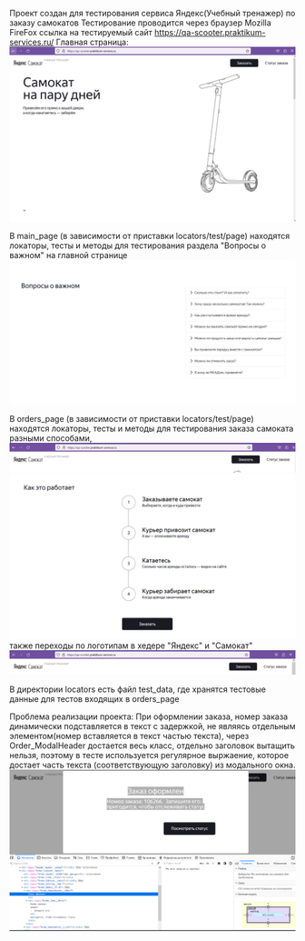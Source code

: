 Проект создан для тестирования сервиса Яндекс(Учебный тренажер) по заказу самокатов 
Тестирование проводится через браузер Mozilla FireFox
ссылка на тестируемый сайт https://qa-scooter.praktikum-services.ru/
Главная страница:
![img.png](img.png)

В main_page (в зависимости от приставки locators/test/page) 
находятся локаторы, тесты и методы для тестирования раздела "Вопросы о важном" на главной странице
![img_1.png](img_1.png)


В orders_page (в зависимости от приставки locators/test/page) 
находятся локаторы, тесты и методы для тестирования заказа самоката разными способами,
![img_3.png](img_3.png)
![img_4.png](img_4.png)
также переходы по логотипам в хедере "Яндекс" и "Самокат"
![img_2.png](img_2.png)

В директории locators есть файл test_data,
где хранятся тестовые данные для тестов входящих в  orders_page


Проблема реализации проекта:
При оформлении заказа, номер заказа динамически подставляется в текст с задержкой, 
не являясь отдельным элементом(номер вставляется в текст частью текста), 
через Order_ModalHeader достается весь класс, отдельно заголовок вытащить нельзя,
поэтому в тесте используется регулярное выржаение,
которое достает часть текста (соответствующую заголовку) из модального окна.
![img_5.png](img_5.png)

